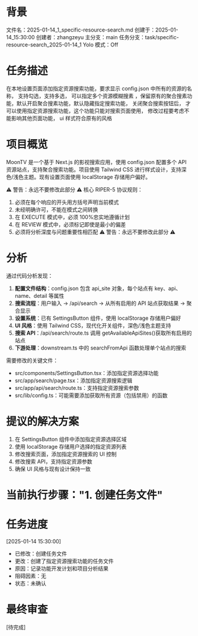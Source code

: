 # 背景

文件名：2025-01-14_1_specific-resource-search.md
创建于：2025-01-14_15:30:00
创建者：zhangzeyu
主分支：main
任务分支：task/specific-resource-search_2025-01-14_1
Yolo 模式：Off

# 任务描述

在本地设置页面添加指定资源搜索功能，要求显示 config.json 中所有的资源的名称， 支持勾选，支持多选， 可以指定多个资源模糊搜素 ，保留原有的聚合搜素功能，默认开启聚合搜素功能，默认隐藏指定搜索功能， 关闭聚合搜索按钮后， 才可以使用指定资源搜索功能，这个功能只能对搜索页面使用， 修改过程要考虑不能影响其他页面功能， ui 样式符合原有的风格

# 项目概览

MoonTV 是一个基于 Next.js 的影视搜索应用，使用 config.json 配置多个 API 资源站点，支持聚合搜索功能。项目使用 Tailwind CSS 进行样式设计，支持深色/浅色主题。现有设置页面使用 localStorage 存储用户偏好。

⚠️ 警告：永远不要修改此部分 ⚠️
核心 RIPER-5 协议规则：

1. 必须在每个响应的开头用方括号声明当前模式
2. 未经明确许可，不能在模式之间转换
3. 在 EXECUTE 模式中，必须 100%忠实地遵循计划
4. 在 REVIEW 模式中，必须标记即使是最小的偏差
5. 必须将分析深度与问题重要性相匹配
   ⚠️ 警告：永远不要修改此部分 ⚠️

# 分析

通过代码分析发现：

1. **配置文件结构**：config.json 包含 api_site 对象，每个站点有 key、api、name、detail 等属性
2. **搜索流程**：用户输入 → /api/search → 从所有启用的 API 站点获取结果 → 聚合显示
3. **设置系统**：已有 SettingsButton 组件，使用 localStorage 存储用户偏好
4. **UI 风格**：使用 Tailwind CSS，现代化开关组件，深色/浅色主题支持
5. **搜索 API**：/api/search/route.ts 调用 getAvailableApiSites()获取所有启用的站点
6. **下游处理**：downstream.ts 中的 searchFromApi 函数处理单个站点的搜索

需要修改的关键文件：

- src/components/SettingsButton.tsx：添加指定资源选择功能
- src/app/search/page.tsx：添加指定资源搜索逻辑
- src/app/api/search/route.ts：支持指定资源搜索参数
- src/lib/config.ts：可能需要添加获取所有资源（包括禁用）的函数

# 提议的解决方案

1. 在 SettingsButton 组件中添加指定资源选择区域
2. 使用 localStorage 存储用户选择的指定资源列表
3. 修改搜索页面，添加指定资源搜索的 UI 控制
4. 修改搜索 API，支持指定资源参数
5. 确保 UI 风格与现有设计保持一致

# 当前执行步骤："1. 创建任务文件"

# 任务进度

[2025-01-14 15:30:00]

- 已修改：创建任务文件
- 更改：创建了指定资源搜索功能的任务文件
- 原因：记录功能开发计划和项目分析结果
- 阻碍因素：无
- 状态：未确认

# 最终审查

[待完成]
